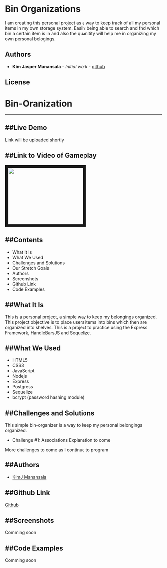 # Bin Organizations

I am creating this personal project as a way to keep track of all my personal items in my own storage system.
Easily being able to search and fnd which bin a certain item is in and also the quanitity will help me in organizing my own 
personal belogings.





<!-- ## Built With -->




## Authors

* **Kim Jasper Manansala** - *Initial work* - [github](https://github.com/KimjManansala)



## License



# Bin-Oranization
---

##Live Demo
---
<!-- [Space Balls](http://paigeniedringhaus.com/spaceBalls/) -->
Link will be uploaded shortly

##Link to Video of Gameplay
---
<!-- <a href="https://www.youtube.com/watch?v=_gJCeyrkUkM" target="_blank"><img src="http://img.youtube.com/vi/_gJCeyrkUkM/0.jpg" width="240" height="180" border="10" /></a> -->

<a href='https://www.youtube.com/watch?v=X77VcPAnnFQ' target='_blank'> <img src='https://i.ytimg.com/vi/X77VcPAnnFQ/hqdefault.jpg?sqp=-oaymwEZCPYBEIoBSFXyq4qpAwsIARUAAIhCGAFwAQ==&rs=AOn4CLCwUOu_3jisviQiICgEnKO7PJC_kQ' width="240" height="180" border="10" /></a>

##Contents
--- 
 * What It Is
  * What We Used
  * Challenges and Solutions
  * Our Stretch Goals
  * Authors
  * Screenshots
  * Github Link
  * Code Examples

##What It Is
---
This is a personal project, a simple way to keep my belongings organized. This project objective is to place users items into bins which then are organized into shelves. This is a project to practice using the Express Framework, HandleBarsJS and Sequelize.

##What We Used
---
  * HTML5
  * CSS3
  * JavaScript
  * Nodejs
  * Express
  * Postgress
  * Sequelize
  * bcrypt (password hashing module)

##Challenges and Solutions
---
This simple bin-organizer is a way to keep my personal belongings organized.

  * Challenge #1: Associations 
    Explanation to come

  More challenges to come as I continue to program



##Authors
---
  * [KimJ Manansala](https://github.com/KimjManansala)

##Github Link
---
[Github](https://github.com/KimjManansala/bin-organization)

##Screenshots
---
<!-- Register screen users see first 
![alt text](https://github.com/PirieD704/final_project/blob/master/screenshots/register-screen.png 'register-screen.png')

Lobby screen for users waiting to enter the game
![alt text](https://github.com/PirieD704/final_project/blob/master/screenshots/lobby.png 'lobby.png')

Blue player on canvas
![alt text](https://github.com/PirieD704/final_project/blob/master/screenshots/blue-player-alone.png 'blue-player-alone.png')

Blue player with flag it changed to blue
![alt text](https://github.com/PirieD704/final_project/blob/master/screenshots/blue-player.png 'blue-player.png')

Red player with flag it changed to red
![alt text](https://github.com/PirieD704/final_project/blob/master/screenshots/red-player-plus-ball.png 'red-player-plus-ball.png')

Waiting screen if there are no other players ready to play
![alt text](https://github.com/PirieD704/final_project/blob/master/screenshots/waiting-screen.png 'waiting-screen.png')

Wining screen when the timer runs out
![alt text](https://github.com/PirieD704/final_project/blob/master/screenshots/winning-screen.png 'winning-screen.png') -->
Comming soon


##Code Examples
---
Comming soon

<!-- This is the player constructor function we use for creating each new player on the canvas game board. It determines which color to make the player based on their team assignment (which happens when they enter the lobby), and sets up all the other things player objects can do like boosting their speed, sending out a flare to locate the flag, etc.

```javascript
Player = function (game, team, position, flag, game_id, id) {
    this.alive = true;
    this.game = game;
    if(team === 'Blue'){
        this.player = game.add.sprite(blue_position[position][0], blue_position[position][1], 'blue_player', 'blue_team');
        this.team_flag = 'blue_flag';
    }else{
        this.player = game.add.sprite(red_position[position][0], red_position[position][1], 'red_player', 'red_team');
        this.team_flag = 'red_flag';
    }
    this.player_id = game_id;
    this.unique_id = id;
    this.flare = game.add.weapon(10, 'flare');
    this.flare.bulletKillType = Phaser.Weapon.KILL_LIFESPAN;
    this.flare.bulletLifespan = 1000;
    this.flare.bulletSpeed = 300;
    this.flare.fireRate = 300;
    this.flare.trackSprite(this.player, 0, 0, true);
    this.boost = 0;
    this.boostTurn = 0;

    this.player.scale.setTo(0.35, 0.35);

    this.player.anchor.set(0.5, 0.5);

    game.physics.p2.enable(this.player);

};
```
This is where we put the Socket.io factory inside the Angular controller so Angular has access to it. Below are a couple of functions initializing the sockets as soon as a player arrives at the home page, and then updating a playerList array once they signed in and entered the lobby before the game starts.

```javascript
gameApp.controller('mainController', function($scope, $http, $cookies, $route, $location, $rootScope, $timeout, socket){
  var num_ready = 0;
  var apiPath = 'http://localhost:3000';

  socket.on('player_init', function(socket_id){
    console.log("Welcome, fool", socket_id);
    myId = socket_id;
  });

  function updateLobbyCount(){
    for(var i = 0; i < playerList.length; i++){
      if(playerList[i].socketID == myId){
        var lobbyPlayer = playerList[i];
      }
    }
    socket.emit('enter_lobby', {
      id: myId,
      player: lobbyPlayer
    });
    console.log('someone is entering the lobby');
  }
```

Socket.io JavaScript that actually starts the game when all the players in the lobby have clicked the 'Game Launch' button. This initializes the game, sets up the randomly moving flag and creates all the players on the board when it's loaded. 

```javascript
socket.on('init_game', function(data){
    console.log(data.num_ready, users.length);
    if(data.num_ready == users.length){
      console.log("users are ready");
      io.sockets.emit('game_launch', users);
        console.log('game launching');
      flag_x = Math.floor(Math.random() * 1900 + 10);
      flag_y = Math.floor(Math.random() * 1900 + 10);
      io.sockets.emit('flag_coord', {
        flag_x:flag_x,
        flag_y:flag_y
      });
    }else{
      io.sockets.emit('player_ready', data.num_ready);
        console.log('no launch yet'); 
    }
  })
  ``` -->